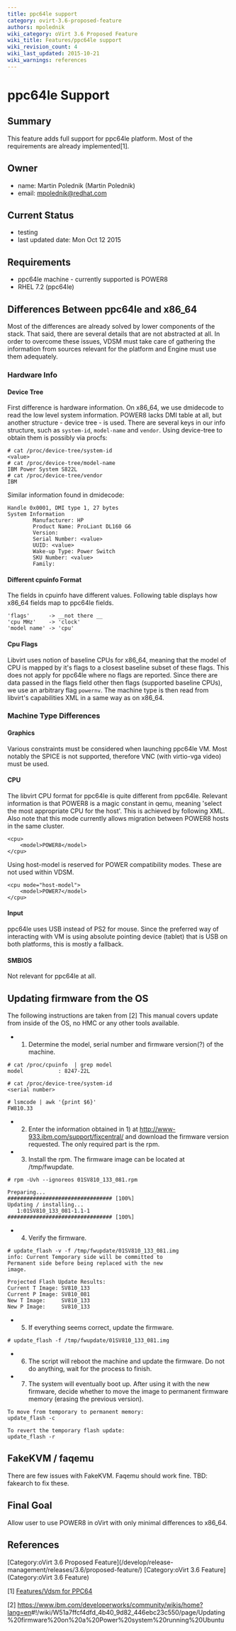 ```yaml
---
title: ppc64le support
category: ovirt-3.6-proposed-feature
authors: mpolednik
wiki_category: oVirt 3.6 Proposed Feature
wiki_title: Features/ppc64le support
wiki_revision_count: 4
wiki_last_updated: 2015-10-21
wiki_warnings: references
---
```


# ppc64le Support

## Summary

This feature adds full support for ppc64le platform. Most of the requirements are already implemented[1].

## Owner

*   name: Martin Polednik (Martin Polednik)
*   email: <mpolednik@redhat.com>

## Current Status

*   testing
*   last updated date: Mon Oct 12 2015

## Requirements

*   ppc64le machine - currently supported is POWER8
*   RHEL 7.2 (ppc64le)

## Differences Between ppc64le and x86_64

Most of the differences are already solved by lower components of the stack. That said, there are several details that are not abstracted at all. In order to overcome these issues, VDSM must take care of gathering the information from sources relevant for the platform and Engine must use them adequately.

### Hardware Info

#### Device Tree

First difference is hardware information. On x86_64, we use dmidecode to read the low level system information. POWER8 lacks DMI table at all, but another structure - device tree - is used. There are several keys in our info structure, such as `system-id`, `model-name` and `vendor`. Using device-tree to obtain them is possibly via procfs:

    # cat /proc/device-tree/system-id
    <value>
    # cat /proc/device-tree/model-name
    IBM Power System S822L
    # cat /proc/device-tree/vendor
    IBM

Similar information found in dmidecode:

    Handle 0x0001, DMI type 1, 27 bytes
    System Information
            Manufacturer: HP
            Product Name: ProLiant DL160 G6
            Version:
            Serial Number: <value>
            UUID: <value>
            Wake-up Type: Power Switch
            SKU Number: <value>
            Family:

#### Different cpuinfo Format

The fields in cpuinfo have different values. Following table displays how x86_64 fields map to ppc64le fields.

    'flags'      -> __not there __
    'cpu MHz'    -> 'clock'
    'model name' -> 'cpu'

#### Cpu Flags

Libvirt uses notion of baseline CPUs for x86_64, meaning that the model of CPU is mapped by it's flags to a closest baseline subset of these flags. This does not apply for ppc64le where no flags are reported. Since there are data passed in the flags field other then flags (supported baseline CPUs), we use an arbitrary flag `powernv`. The machine type is then read from libvirt's capabilities XML in a same way as on x86_64.

### Machine Type Differences

#### Graphics

Various constraints must be considered when launching ppc64le VM. Most notably the SPICE is not supported, therefore VNC (with virtio-vga video) must be used.

#### CPU

The libvirt CPU format for ppc64le is quite different from ppc64le. Relevant information is that POWER8 is a magic constant in qemu, meaning 'select the most appropriate CPU for the host'. This is achieved by following XML. Also note that this mode currently allows migration between POWER8 hosts in the same cluster.

    <cpu>
        <model>POWER8</model>
    </cpu>

Using host-model is reserved for POWER compatibility modes. These are not used within VDSM.

    <cpu mode="host-model">
        <model>POWER7</model>
    </cpu>

#### Input

ppc64le uses USB instead of PS2 for mouse. Since the preferred way of interacting with VM is using absolute pointing device (tablet) that is USB on both platforms, this is mostly a fallback.

#### SMBIOS

Not relevant for ppc64le at all.

## Updating firmware from the OS

The following instructions are taken from [2] This manual covers update from inside of the OS, no HMC or any other tools available.

*   1) Determine the model, serial number and firmware version(?) of the machine.

<!-- -->

    # cat /proc/cpuinfo  | grep model
    model           : 8247-22L

    # cat /proc/device-tree/system-id
    <serial number>

    # lsmcode | awk '{print $6}'
    FW810.33

*   2) Enter the information obtained in 1) at <http://www-933.ibm.com/support/fixcentral/> and download the firmware version requested. The only required part is the rpm.
*   3) Install the rpm. The firmware image can be located at /tmp/fwupdate.

<!-- -->

    # rpm -Uvh --ignoreos 01SV810_133_081.rpm

    Preparing...                          ################################# [100%]
    Updating / installing...
       1:01SV810_133_081-1.1-1            ################################# [100%]

*   4) Verify the firmware.

<!-- -->

    # update_flash -v -f /tmp/fwupdate/01SV810_133_081.img
    info: Current Temporary side will be committed to
    Permanent side before being replaced with the new
    image.

    Projected Flash Update Results:
    Current T Image: SV810_133
    Current P Image: SV810_081
    New T Image:     SV810_133
    New P Image:     SV810_133

*   5) If everything seems correct, update the firmware.

<!-- -->

    # update_flash -f /tmp/fwupdate/01SV810_133_081.img

*   6) The script will reboot the machine and update the firmware. Do not do anything, wait for the process to finish.
*   7) The system will eventually boot up. After using it with the new firmware, decide whether to move the image to permanent firmware memory (erasing the previous version).

<!-- -->

    To move from temporary to permanent memory:
    update_flash -c

    To revert the temporary flash update:
    update_flash -r

## FakeKVM / faqemu

There are few issues with FakeKVM. Faqemu should work fine. TBD: fakearch to fix these.

## Final Goal

Allow user to use POWER8 in oVirt with only minimal differences to x86_64.

## References

<references/>
[Category:oVirt 3.6 Proposed Feature](/develop/release-management/releases/3.6/proposed-feature/) [Category:oVirt 3.6 Feature](Category:oVirt 3.6 Feature)

[1] [Features/Vdsm for PPC64](/develop/release-management/features/vdsm/for-ppc64/)

[2] <https://www.ibm.com/developerworks/community/wikis/home?lang=en>#!/wiki/W51a7ffcf4dfd_4b40_9d82_446ebc23c550/page/Updating%20firmware%20on%20a%20Power%20system%20running%20Ubuntu
